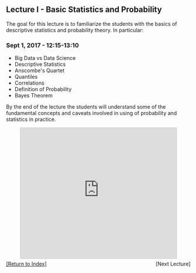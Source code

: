 ## Lecture I - Basic Statistics and Probability

The goal for this lecture is to familiarize the students with the basics of descriptive statistics and probability theory. In particular:

### Sept 1, 2017 - 12:15-13:10
  * Big Data vs Data Science
  * Descriptive Statistics
  * Anscombe's Quartet
  * Quantiles
  * Correlations
  * Definition of Probability
  * Bayes Theorem

By the end of the lecture the students will understand some of the fundamental concepts and caveats involved in using of probability and statistics in practice.

<center>
<iframe src="https://www.slideshare.net/slideshow/embed_code/key/pZEZdg6SVBNDkf" width="427" height="356" frameborder="0" marginwidth="0" marginheight="0" scrolling="no" style="border:1px solid #CCC; border-width:1px; margin-bottom:5px; max-width: 100%;" allowfullscreen> </iframe></center>
<div align="left" style="float: left;"><a href="/IFISC2017/">[Return to Index]</a></div><div align="right" style="float: right;"><!--a href="/TorinoCourse/lecture2"-->[Next Lecture]<!--/a--></div>
